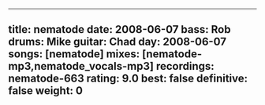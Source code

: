 
---
title: nematode
date: 2008-06-07
bass:	Rob
drums:	Mike
guitar:	Chad
day: 2008-06-07
songs: [nematode]
mixes: [nematode-mp3,nematode_vocals-mp3]
recordings: nematode-663
rating: 9.0
best: false
definitive: false
weight: 0
---
